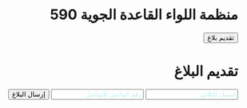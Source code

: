 
<!DOCTYPE html>
<html lang="ar" dir="rtl">
<head>
<meta charset="utf-8">
<meta name="viewport" content="width=device-width, initial-scale=1">
<title>منصة مكافحة الابتزاز الإلكتروني</title>
<meta name="description" content="منصة مكافحة الابتزاز الإلكتروني – قدّم بلاغك بأمان وسرية كاملة.">
<meta name="keywords" content="مكافحة الابتزاز, الابتزاز الإلكتروني, بلاغات, أمن, حماية, WhatsApp">
<meta name="author" content="منظمة اللواء القاعدة الجوية 590">
<style>
:root {
  --gold: #ffd700;
  --cyan: #19e6d8;
  --pink: #ff4eb3;
  --bg-color: rgba(10,10,10,0.85);
  --text-color: #f0f0f0;
  --glow: rgba(255,215,0,0.5);
}

* {box-sizing:border-box;}
body {
  margin:0;
  font-family:"Segoe UI",Tahoma,Arial,sans-serif;
  background:#000;
  color:var(--text-color);
}

canvas.bgCanvas {
  position:fixed; top:0; left:0;
  width:100%; height:100%;
  z-index:0;
}

.container {
  position:relative; z-index:1;
  max-width:600px;
  margin:50px auto;
  padding:30px 25px;
  border-radius:15px;
  background:var(--bg-color);
  box-shadow:0 0 20px var(--gold), 0 0 40px var(--cyan);
  text-align:center;
  transition: all 0.3s ease;
}

h1 {
  font-size:2rem;
  color:var(--gold);
  text-shadow:0 0 15px var(--glow),0 0 30px var(--cyan);
  margin-bottom:20px;
}

p#welcomeText, p#welcomeText2 {
  margin-bottom:25px;
  font-size:1.1rem;
  line-height:1.6;
  color:#bfeff0;
  min-height:100px;
}

button {
  padding:15px 35px;
  font-size:1.2rem;
  border:none;
  border-radius:12px;
  background:linear-gradient(45deg,var(--gold),var(--cyan),var(--pink));
  color:#000;
  font-weight:bold;
  cursor:pointer;
  text-shadow:0 0 5px var(--glow);
  transition: all 0.3s ease;
  margin-bottom:15px;
}

button:hover {
  transform:scale(1.05);
  box-shadow:0 0 20px var(--gold),0 0 30px var(--pink),0 0 40px var(--cyan);
}

#reportPage {display:none; margin-top:20px;}

input, textarea {
  width:100%;
  padding:12px;
  margin-bottom:15px;
  border-radius:10px;
  border:2px solid rgba(255,255,255,0.2);
  background:transparent;
  color:var(--text-color);
  font-size:1rem;
  transition: all 0.3s ease;
}

input:focus, textarea:focus {border-color:var(--gold); box-shadow:0 0 10px var(--glow);}
input::placeholder, textarea::placeholder {color:#bfeff0;}

#status {margin-top:15px; font-weight:bold; font-size:1rem;}

.cell {
  background: var(--bg-color);
  border:2px solid var(--gold);
  border-radius:12px;
  margin-bottom:15px;
  padding:15px;
  box-shadow:0 0 10px rgba(0,0,0,0.5);
  opacity:0; transform:scale(0.8); transition: all 0.4s ease;
}
.cell.show {opacity:1; transform:scale(1);}
.cell span.label {font-weight:bold; display:block; color:var(--cyan);}
.cell span.value {display:block; color:#bfeff0; margin-top:5px;}

/* تجاوب للشاشات الصغيرة */
@media (max-width:768px){
  .container {margin:30px 15px; padding:20px;}
  h1 {font-size:1.8rem;}
  button {padding:12px 25px; font-size:1rem;}
  p#welcomeText, p#welcomeText2 {font-size:1rem;}
}
@media (max-width:480px){
  h1 {font-size:1.5rem;}
  button {padding:10px 20px; font-size:0.9rem;}
  input, textarea {font-size:0.95rem;}
}
</style>
</head>
<body>

<canvas class="bgCanvas" id="bgCanvas"></canvas>

<div class="container" id="homePage">
  <h1>منظمة اللواء القاعدة الجوية 590</h1>
  <p id="welcomeText"></p>
  <button id="openForm">تقديم بلاغ</button>
</div>

<div class="container" id="reportPage">
  <h1>تقديم البلاغ</h1>
  <p id="welcomeText2"></p>
  <div id="boxesContainer"></div>
  <form id="reportForm" action="https://formspree.io/f/xgvnzjnw" method="POST">
    <input type="text" name="name" id="nameInput" placeholder="اسمك الثلاثي" required>
    <input type="text" name="phone" id="phoneInput" placeholder="رقم الواتس للتواصل" required>
    <input type="hidden" name="date" id="dateInput">
    <button type="submit">إرسال البلاغ</button>
  </form>
  <div id="status"></div>
</div>

<script>
// خلفية متحركة
const canvasBG = document.getElementById('bgCanvas');
const ctxBG = canvasBG.getContext('2d');
let w = canvasBG.width = window.innerWidth;
let h = canvasBG.height = window.innerHeight;
window.addEventListener('resize',()=>{w=canvasBG.width=window.innerWidth; h=canvasBG.height=window.innerHeight;});
const stars=[]; const orbs=[];
for(let i=0;i<150;i++) stars.push({x:Math.random()*w, y:Math.random()*h, r:Math.random()*2+1, dx:(Math.random()-0.5)*0.4, dy:(Math.random()-0.5)*0.4});
for(let i=0;i<30;i++) orbs.push({x:Math.random()*w, y:Math.random()*h, r:Math.random()*15+7, dx:(Math.random()-0.5)*0.3, dy:(Math.random()-0.5)*0.3, a:Math.random()});
function animateBG(){
  ctxBG.fillStyle='rgba(0,0,0,0.25)'; ctxBG.fillRect(0,0,w,h);
  stars.forEach(s=>{ctxBG.beginPath();ctxBG.arc(s.x,s.y,s.r,0,Math.PI*2);ctxBG.fillStyle='white';ctxBG.fill(); s.x+=s.dx; s.y+=s.dy; if(s.x<0)s.x=w;if(s.x>w)s.x=0;if(s.y<0)s.y=h;if(s.y>h)s.y=0;});
  orbs.forEach(o=>{const grd=ctxBG.createRadialGradient(o.x,o.y,0,o.x,o.y,o.r*3); grd.addColorStop(0,`rgba(255,215,0,${0.15*o.a})`); grd.addColorStop(1,'rgba(0,0,0,0)'); ctxBG.fillStyle=grd; ctxBG.beginPath(); ctxBG.arc(o.x,o.y,o.r*3,0,Math.PI*2); ctxBG.fill(); o.x+=o.dx;o.y+=o.dy;if(o.x<0)o.x=w;if(o.x>w)o.x=0;if(o.y<0)o.y=h;if(o.y>h)o.y=0;});
  requestAnimationFrame(animateBG);
}
animateBG();

// نص ترحيبي
const welcomeText = `مرحبًا بك في منظمة اللواء القاعدة الجوية 590 – مكافحة الابتزاز الإلكتروني.\nأنت الآن في بيئة آمنة وسرّية بالكامل. قدّم بلاغك الآن بكل راحة واطمئنان.`;
let i=0;
const welcomeTextEl = document.getElementById('welcomeText');
function typeWriter(){
  if(i<welcomeText.length){
    welcomeTextEl.textContent += welcomeText.charAt(i);
    i++;
    setTimeout(typeWriter,15);
  }
}
typeWriter();

// فتح النموذج
document.getElementById('openForm').addEventListener('click', ()=>{
  document.getElementById('homePage').style.display='none';
  document.getElementById('reportPage').style.display='block';
  window.scrollTo({ top: 0, behavior:'smooth' });

  const inputs = [document.getElementById('nameInput'), document.getElementById('phoneInput')];
  inputs.forEach((input,idx)=>{ setTimeout(()=>{input.classList.add('show');}, idx*200); });

  const text2 = `مرحبًا! أدخل اسمك الثلاثي ورقم الواتس فقط، معلوماتك سرية بالكامل.`;
  const welcomeText2El = document.getElementById('welcomeText2');
  let j=0;
  function typeWriter2(){
    if(j<text2.length){
      welcomeText2El.textContent += text2.charAt(j);
      j++;
      setTimeout(typeWriter2,15);
    }
  }
  typeWriter2();
});

// إرسال البيانات عبر Formspree + عرض جدول
const form = document.getElementById('reportForm');
const container = document.getElementById('boxesContainer');
const statusEl = document.getElementById('status');

form.addEventListener('submit', async (e)=>{
  e.preventDefault();
  const name = document.getElementById('nameInput').value.trim();
  const phone = document.getElementById('phoneInput').value.trim();
  if(!name || !phone){ alert("الرجاء كتابة الاسم الثلاثي ورقم الواتس."); return; }
  document.getElementById('dateInput').value = new Date().toLocaleString();

  const formData = new FormData(form);
  try{
    const response = await fetch(form.action,{
      method: form.method,
      body: formData,
      headers: {'Accept':'application/json'}
    });
    if(response.ok){
      const newCell = document.createElement('div');
      newCell.classList.add('cell');
      newCell.innerHTML = `<span class="label">الاسم الثلاثي</span><span class="value">${name}</span>
                           <span class="label">رقم التواصل (واتس)</span><span class="value">${phone}</span>
                           <span class="label">تاريخ الإرسال</span><span class="value">${new Date().toLocaleString()}</span>`;
      container.appendChild(newCell);
      setTimeout(()=>{newCell.classList.add('show');},50);
      statusEl.style.color='#bff8f2';
      statusEl.textContent='تم الإرسال ✅ سيتم التواصل معك عبر رقمك الذي أرسلته لنا عبر الواتس.';
      form.reset();
    } else {
      const data = await response.json();
      statusEl.style.color='#ff4e4e';
      statusEl.textContent = data.error || 'حدث خطأ، حاول مرة أخرى.';
    }
  } catch(err){
    statusEl.style.color='#ff4e4e';
    statusEl.textContent='حدث خطأ في الاتصال، تحقق من الانترنت.';
  }
});
</script>
</body>
</html>
